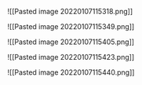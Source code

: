 ![[Pasted image 20220107115318.png]]

![[Pasted image 20220107115349.png]]

![[Pasted image 20220107115405.png]]

![[Pasted image 20220107115423.png]]

![[Pasted image 20220107115440.png]]
